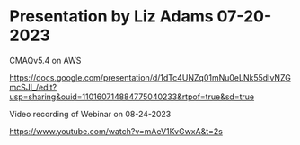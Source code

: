 # Presentation by Liz Adams 07-20-2023

CMAQv5.4 on AWS

https://docs.google.com/presentation/d/1dTc4UNZq01mNu0eLNk55dIvNZGmcSJl_/edit?usp=sharing&ouid=110160714884775040233&rtpof=true&sd=true

Video recording of Webinar on 08-24-2023 

https://www.youtube.com/watch?v=mAeV1KvGwxA&t=2s
